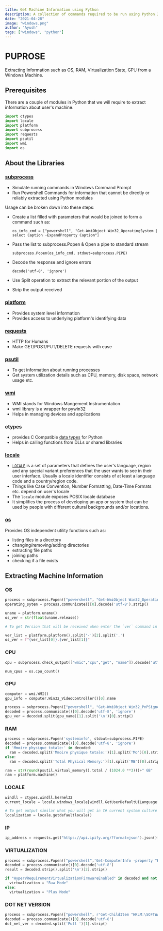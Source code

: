```yaml
---
title: Get Machine Information using Python
description: A collection of commands required to be run using Python 3 to extract all relevant Information about a user's machine
date: "2021-04-28"
image: "windows.png"
author: "Ayush"
tags: ["windows", "python"]
---
```


# PUPROSE

Extracting Information such as OS, RAM, Virtualization State, GPU from a Windows Machine.

## Prerequisites

There are a couple of modules in Python that we will require to extract information about user's machine.

```py
import ctypes
import locale
import platform
import subprocess
import requests
import psutil
import wmi
import os
```

## About the Libraries

### [subprocess](https://docs.python.org/3/library/subprocess.html)

- Simulate running commands in Windows Command Prompt
- Run Powershell Commands for information that cannot be directly or reliably extracted using Python modules

Usage can be broken down into these steps:

- Create a list filled with parameters that would be joined to form a command such as:

  `os_info_cmd = ["powershell", "Get-WmiObject Win32_OperatingSystem | select Caption -ExpandProperty Caption"]`

- Pass the list to subprocess.Popen & Open a pipe to standard stream

  `subprocess.Popen(os_info_cmd, stdout=subprocess.PIPE)`

- Decode the response and ignore errors

  `decode('utf-8', 'ignore')`

- Use Split operation to extract the relevant portion of the output
- Strip the output received

### [platform](https://docs.python.org/3/library/platform.html)

- Provides system level information
- Provides access to underlying platform's identifying data

### [requests](https://pypi.org/project/requests/)

- HTTP for Humans
- Make GET/POST/PUT/DELETE requests with ease

### [psutil](https://psutil.readthedocs.io/en/latest/)

- To get information about running processes
- Get system utilization details such as CPU, memory, disk space, network usage etc.

### [wmi](https://pypi.org/project/WMI/)

- WMI stands for Windows Mangement Instrumentation
- wmi library is a wrapper for pywin32
- Helps in managing devices and applications

### [ctypes](https://docs.python.org/3/library/ctypes.html)

- provides C Compatible [data types](https://docs.python.org/3/library/ctypes.html#fundamental-data-types) for Python
- Helps in calling functions from DLLs or shared libraries

### [locale](https://docs.python.org/3/library/locale.html)

- [`LOCALE`](<https://en.wikipedia.org/wiki/Locale_(computer_software)>) is a set of parameters that defines the user's language, region and any special variant preferences that the user wants to see in their user interface. Usually a locale identifier consists of at least a language code and a country/region code.
- Things like Case Convention, Number Formatting, Date-Time Formats etc. depend on user's locale
- The `locale` module exposes POSIX locale database
- It simplifies the process of developing an app or system that can be used by people with different cultural backgrounds and/or locations.

### [os](https://docs.python.org/3/library/os.html)

Provides OS independent utility functions such as:

- listing files in a directory
- changing/removing/adding directories
- extracting file paths
- joining paths
- checking if a file exists

## Extracting Machine Information

### OS

```py heading="Full Operating System Name"
process = subprocess.Popen(["powershell", "Get-WmiObject Win32_OperatingSystem | select Caption -ExpandProperty Caption"], stdout=subprocess.PIPE)
operating_sytem = process.communicate()[0].decode('utf-8').strip()
```

```py heading="OS Version (like 10.0, 8.1)"
uname = platform.uname()
os_ver = str(float(uname.release))
```

```py heading="OS Version (similar to running version on cmd)"
# To get Version that will be received when enter the `ver` command in command prompt, we can use platform.platform()

ver_list = platform.platform().split('-')[2].split('.')
os_ver = f"{ver_list[0]}.{ver_list[1]}"
```

### CPU

```py heading="CPU Name"
cpu = subprocess.check_output(["wmic","cpu","get", "name"]).decode('utf-8').split('\n')[1].strip()
```

```py heading="Number of Processors"
num_cpus = os.cpu_count()
```

### GPU

```py heading="GPU Name"
computer = wmi.WMI()
gpu_info = computer.Win32_VideoController()[0].name
```

```py heading="GPU Driver Version"
process = subprocess.Popen(["powershell", "Get-WmiObject Win32_PnPSignedDriver | select devicename, driverversion"], stdout=subprocess.PIPE)
decoded = process.communicate()[0].decode('utf-8', 'ignore')
gpu_ver = decoded.split(gpu_name)[1].split('\n')[0].strip()
```

### RAM

```py heading='Extracting RAM (excludes ram consumed by Partitions)'
process = subprocess.Popen('systeminfo', stdout=subprocess.PIPE)
decoded = process.communicate()[0].decode('utf-8', 'ignore')
if 'Mmoire physique totale:' in decoded:
  ram = decoded.split('Mmoire physique totale:')[1].split('Mo')[0].strip().replace(',', '')
else:
  ram = decoded.split('Total Physical Memory:')[1].split('MB')[0].strip().replace(',', '')
```

```py heading="RAM (Total Machine Ram)"
ram = str(round(psutil.virtual_memory().total / (1024.0 **3)))+" GB"
ram = platform.machine()
```

### LOCALE

```py heading="OS Locale (like en-in)"
windll = ctypes.windll.kernel32
current_locale = locale.windows_locale[windll.GetUserDefaultUILanguage()]

# To get output similar what you will get in C# current system culture library
localization = locale.getdefaultlocale()
```

### IP

```py heading="Public IP Address"
ip_address = requests.get("https://api.ipify.org/?format=json").json()['ip']
```

### VIRTUALIZATION

```py heading="Virtualization (Raw/Plus)"
process = subprocess.Popen(["powershell",'Get-ComputerInfo -property "HyperVRequirementVirtualizationFirmwareEnabled"'],stdout=subprocess.PIPE);
decoded = process.communicate()[0].decode('utf-8')
result = decoded.strip().split('\n')[2].strip()

if "HyperVRequirementVirtualizationFirmwareEnabled" in decoded and not str(result) == "False":
  virtualization = "Raw Mode"
else:
  virtualization = "Plus Mode"
```

### DOT NET VERSION

```py heading="Dot Net Version (Full)"
process = subprocess.Popen(["powershell", r'Get-ChildItem "HKLM:\SOFTWARE\Microsoft\NET Framework Setup\NDP" -Recurse | Get-ItemProperty -Name version -EA 0 | Where { $_.PSChildName -Match "^(?!S)\p{L}"} | Select PSChildName, version | grep "Full"'], stdout=subprocess.PIPE)
decoded = process.communicate()[0].decode('utf-8')
dot_net_ver = decoded.split('Full ')[1].strip()
```
